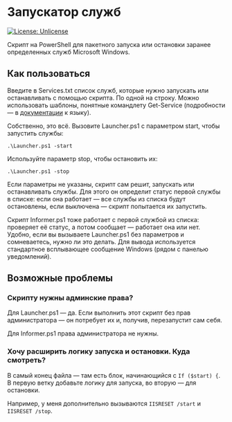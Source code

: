 # Запускатор служб

 [![License: Unlicense](https://img.shields.io/badge/license-Unlicense-blue.svg)](http://unlicense.org/)

Скрипт на PowerShell для пакетного запуска или остановки заранее определенных служб Microsoft Windows. 

## Как пользоваться

Введите в Services.txt список служб, которые нужно запускать или останавливать с помощью скрипта. По одной на строку. Можно использовать шаблоны, понятные командлету Get-Service (подробности — в [документации](https://docs.microsoft.com/en-us/powershell/module/microsoft.powershell.management/get-service?view=powershell-7) к языку).

Собственно, это всё. Вызовите Launcher.ps1 с параметром start, чтобы запустить службы:

`.\Launcher.ps1 -start`

Используйте параметр stop, чтобы остановить их:

`.\Launcher.ps1 -stop`

Если параметры не указаны, скрипт сам решит, запускать или останавливать службы. Для этого он определит статус первой службы в списке: если она работает — все службы из списка будут остановлены, если выключена — скрипт попытается их запустить.

Скрипт Informer.ps1 тоже работает с первой службой из списка: проверяет её статус, а потом сообщает — работает она или нет. Удобно, если вы вызываете Launcher.ps1 без параметров и сомневаетесь, нужно ли это делать. Для вывода используется стандартное всплывающее сообщение Windows (рядом с панелью уведомлений).

## Возможные проблемы

### Скрипту нужны админские права?

Для Launcher.ps1 — да. Если выполнить этот скрипт без прав администратора — он потребует их и, получив, перезапустит сам себя.

Для Informer.ps1 права администратора не нужны.

### Хочу расширить логику запуска и остановки. Куда смотреть?

В самый конец файла — там есть блок, начинающийся с `If ($start) {`. В первую ветку добавьте логику для запуска, во вторую — для остановки.

Например, у меня дополнительно вызываются `IISRESET /start` и `IISRESET /stop`.
